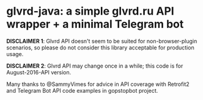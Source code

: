 # glvrd-java: a simple glvrd.ru API wrapper + a minimal Telegram bot

__DISCLAIMER 1__: Glvrd API doesn't seem to be suited for 
non-browser-plugin scenarios, so please 
do not consider this library acceptable 
for production usage.

__DISCLAIMER 2__: Glvrd API may change once in a while; this code is for August-2016-API version.

Many thanks to @SammyVimes for advice 
in API coverage with Retrofit2 and 
Telegram Bot API code examples in 
gopstopbot project.
